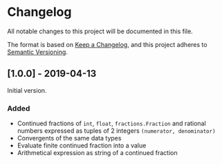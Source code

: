 Changelog
===============================================================================

All notable changes to this project will be documented in this file.

The format is based on 
[Keep a Changelog](https://keepachangelog.com/en/1.0.0/),
and this project adheres to 
[Semantic Versioning](https://semver.org/spec/v2.0.0.html).


[1.0.0] - 2019-04-13
----------------------------------------

Initial version.


### Added

- Continued fractions of `int`, `float`,
  `fractions.Fraction` and rational numbers expressed as tuples of 2 integers
  `(numerator, denominator)`
- Convergents of the same data types
- Evaluate finite continued fraction into a value
- Arithmetical expression as string of a continued fraction
